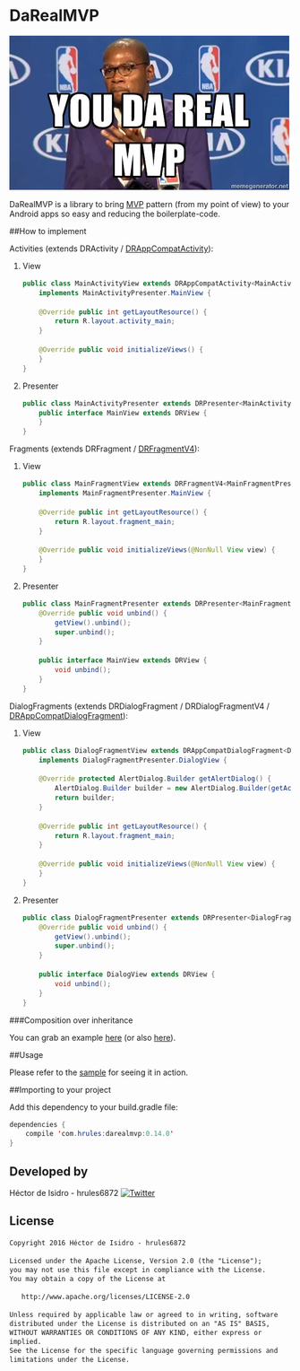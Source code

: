 DaRealMVP
=====
[![image](meme.jpg)](https://www.youtube.com/watch?v=NmRJgKbibB8)

DaRealMVP is a library to bring [MVP](https://en.wikipedia.org/wiki/Model%E2%80%93view%E2%80%93presenter) pattern (from my point of view) to your Android apps so easy and reducing the boilerplate-code.

##How to implement

Activities (extends DRActivity / [DRAppCompatActivity](darealmvp-sample/src/main/java/com/hrules/darealmvp/sample/presentation/views/activities/MainActivityView.java)):

1. View

    ```java
    public class MainActivityView extends DRAppCompatActivity<MainActivityPresenter, MainActivityPresenter.MainView>
        implements MainActivityPresenter.MainView {
        
        @Override public int getLayoutResource() {
            return R.layout.activity_main;
        }
        
        @Override public void initializeViews() {   
        }
    }
    ```

2. Presenter

    ```java
    public class MainActivityPresenter extends DRPresenter<MainActivityPresenter.MainView> {
        public interface MainView extends DRView {
        }
    }
    ```

Fragments (extends DRFragment / [DRFragmentV4](darealmvp-sample/src/main/java/com/hrules/darealmvp/sample/presentation/views/fragments/PageFragmentView.java)):

1. View

    ```java
    public class MainFragmentView extends DRFragmentV4<MainFragmentPresenter, MainFragmentPresenter.MainView>
        implements MainFragmentPresenter.MainView {

        @Override public int getLayoutResource() {
            return R.layout.fragment_main;
        }
        
        @Override public void initializeViews(@NonNull View view) {
        }
    }
    ```

2. Presenter

    ```java
    public class MainFragmentPresenter extends DRPresenter<MainFragmentPresenter.MainView> {
        @Override public void unbind() {
            getView().unbind();
            super.unbind();
        }
        
        public interface MainView extends DRView {
            void unbind();
        }
    }
    ```

DialogFragments (extends DRDialogFragment / DRDialogFragmentV4 / [DRAppCompatDialogFragment](darealmvp-sample/src/main/java/com/hrules/darealmvp/sample/presentation/views/fragments/DialogFragmentView.java)):

1. View

    ```java
    public class DialogFragmentView extends DRAppCompatDialogFragment<DialogFragmentPresenter, DialogFragmentPresenter.DialogView>
        implements DialogFragmentPresenter.DialogView {

        @Override protected AlertDialog.Builder getAlertDialog() {
            AlertDialog.Builder builder = new AlertDialog.Builder(getActivity());
            return builder;
        }
        
        @Override public int getLayoutResource() {
            return R.layout.fragment_main;
        }
        
        @Override public void initializeViews(@NonNull View view) {
        }
    }
    ```

2. Presenter

    ```java
    public class DialogFragmentPresenter extends DRPresenter<DialogFragmentPresenter.DialogView> {
        @Override public void unbind() {
            getView().unbind();
            super.unbind();
        }
        
        public interface DialogView extends DRView {
            void unbind();
        }
    }
    ```

###Composition over inheritance

You can grab an example [here](darealmvp-sample/src/main/java/com/hrules/darealmvp/sample/presentation/views/fragments/ListFragmentView.java) (or also [here](darealmvp-sample/src/main/java/com/hrules/darealmvp/sample/presentation/views/fragments/PreferenceFragmentView.java)).

##Usage

Please refer to the [sample](darealmvp-sample) for seeing it in action.

##Importing to your project

Add this dependency to your build.gradle file:

```java
dependencies {
    compile 'com.hrules:darealmvp:0.14.0'
}
```

Developed by
-------
Héctor de Isidro - hrules6872 [![Twitter](http://img.shields.io/badge/contact-@hector6872-blue.svg?style=flat)](http://twitter.com/hector6872)

License
-------
    Copyright 2016 Héctor de Isidro - hrules6872

    Licensed under the Apache License, Version 2.0 (the "License");
    you may not use this file except in compliance with the License.
    You may obtain a copy of the License at

       http://www.apache.org/licenses/LICENSE-2.0

    Unless required by applicable law or agreed to in writing, software
    distributed under the License is distributed on an "AS IS" BASIS,
    WITHOUT WARRANTIES OR CONDITIONS OF ANY KIND, either express or implied.
    See the License for the specific language governing permissions and
    limitations under the License.